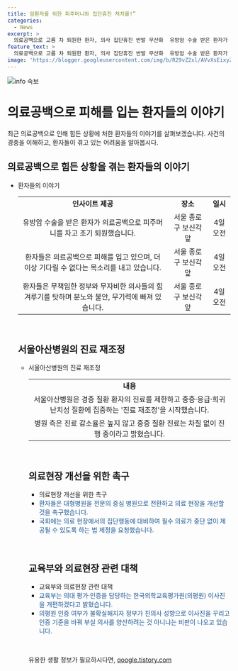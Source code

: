 ```yaml
---
title: 암환자를 위한 피주머니와 집단휴진 처치를!”
categories:
  - News
excerpt: >
  의료공백으로 고름 차 퇴원한 환자, 의사 집단휴진 반발 무산화  유방암 수술 받은 환자가 의료공백으로 응급실에서 치료 받지 못하고 고통 받고 있음. 400여 명이 참석한 의사 집단휴진 철회 및 재발방지법 제정 환자촉구대회에서 환자와 보호자들의 이야기가 공유되며 정부와 병원에 요구를 촉구하였음. 의료현장으로 돌아오라는 촉구와 필수의료 제공을 법적으로 의무화해 환자 보호를 요청하였음. 한편, 서울아산병원에서의 진료 재조정으로 환자들의 불안감이 커지고 있음. 의료공백과 진료 감소에 대한 우려가 계속되고 있음.
feature_text: >
  의료공백으로 고름 차 퇴원한 환자, 의사 집단휴진 반발 무산화  유방암 수술 받은 환자가 의료공백으로 응급실에서 치료 받지 못하고 고통 받고 있음. 400여 명이 참석한 의사 집단휴진 철회 및 재발방지법 제정 환자촉구대회에서 환자와 보호자들의 이야기가 공유되며 정부와 병원에 요구를 촉구하였음. 의료현장으로 돌아오라는 촉구와 필수의료 제공을 법적으로 의무화해 환자 보호를 요청하였음. 한편, 서울아산병원에서의 진료 재조정으로 환자들의 불안감이 커지고 있음. 의료공백과 진료 감소에 대한 우려가 계속되고 있음.
image: 'https://blogger.googleusercontent.com/img/b/R29vZ2xl/AVvXsEixyZcFfHzMRdzZMjFBmAUKJYCLCGyLL1o632UiGVXcaFdKo_bkvkuCioo0uUKlGfBVcT3P84aROyZIXSBEx3Aw5nCQ3pTgDom1WDC4m8eifvWiAmWEEVb4x6G_l8C0QH225ldMjyaFvpxGEBGNO37VmDTDMHGhJPq73UglMfDca1-0aw/s1600/blogspot.png'
---
```


<p><img src="https://blogger.googleusercontent.com/img/b/R29vZ2xl/AVvXsEixyZcFfHzMRdzZMjFBmAUKJYCLCGyLL1o632UiGVXcaFdKo_bkvkuCioo0uUKlGfBVcT3P84aROyZIXSBEx3Aw5nCQ3pTgDom1WDC4m8eifvWiAmWEEVb4x6G_l8C0QH225ldMjyaFvpxGEBGNO37VmDTDMHGhJPq73UglMfDca1-0aw/s1600/blogspot.png" alt="info 속보" /></p>

<h1>의료공백으로 피해를 입는 환자들의 이야기</h1>

<p data-ke-size="size16">최근 의료공백으로 인해 힘든 상황에 처한 환자들의 이야기를 살펴보겠습니다. 사건의 경중을 이해하고, 환자들이 겪고 있는 어려움을 알아봅시다.</p>

<h2 data-ke-size="size26">의료공백으로 힘든 상황을 겪는 환자들의 이야기</h2>

<ul>
<li>환자들의 이야기</li>
<table>
    <tr>
        <td style="text-align: center; height: 17px;"><b>인사이트 제공</b></td>
        <td style="text-align: center; height: 17px;"><b>장소</b></td>
        <td style="text-align: center; height: 17px;"><b>일시</b></td>
    </tr>
    <tr>
        <td style="text-align: center; height: 17px;">유방암 수술을 받은 환자가 의료공백으로 피주머니를 차고 조기 퇴원했습니다.</td>
        <td style="text-align: center; height: 17px;">서울 종로구 보신각 앞</td>
        <td style="text-align: center; height: 17px;">4일 오전</td>
    </tr>
    <tr>
        <td style="text-align: center; height: 17px;">환자들은 의료공백으로 피해를 입고 있으며, 더 이상 기다릴 수 없다는 목소리를 내고 있습니다.</td>
        <td style="text-align: center; height: 17px;">서울 종로구 보신각 앞</td>
        <td style="text-align: center; height: 17px;">4일 오전</td>
    </tr>
    <tr>
        <td style="text-align: center; height: 17px;">환자들은 무책임한 정부와 무자비한 의사들의 힘겨루기를 탓하며 분노와 불안, 무기력에 빠져 있습니다.</td>
        <td style="text-align: center; height: 17px;">서울 종로구 보신각 앞</td>
        <td style="text-align: center; height: 17px;">4일 오전</td>
    </tr>
</table>
<p data-ke-size="size16">&nbsp;</p>

<h2 data-ke-size="size26">서울아산병원의 진료 재조정</h2>
<ul>
<li>서울아산병원의 진료 재조정</li>
<table>
    <tr>
        <td style="text-align: center; height: 17px;"><b>내용</b></td>
    </tr>
    <tr>
        <td style="text-align: center; height: 17px;">서울아산병원은 경증 질환 환자의 진료를 제한하고 중증·응급·희귀 난치성 질환에 집중하는 '진료 재조정'을 시작했습니다.</td>
    </tr>
    <tr>
        <td style="text-align: center; height: 17px;">병원 측은 진료 감소율은 높지 않고 중증 질환 진료는 차질 없이 진행 중이라고 밝혔습니다.</td>
    </tr>
</table>
<p data-ke-size="size16">&nbsp;</p>

<h2 data-ke-size="size26">의료현장 개선을 위한 촉구</h2>
<ul>
<li>의료현장 개선을 위한 촉구</li>
    <li><span style="color: #1a5490;">환자들은 대형병원을 전문의 중심 병원으로 전환하고 의료 현장을 개선할 것을 촉구했습니다.</span></li>
    <li><span style="color: #1a5490;">국회에는 의료 현장에서의 집단행동에 대비하여 필수 의료가 중단 없이 제공될 수 있도록 하는 법 제정을 요청했습니다.</span></li>
</ul>

<p data-ke-size="size16">&nbsp;</p>

<h2 data-ke-size="size26">교육부와 의료현장 관련 대책</h2>

<ul>
<li>교육부와 의료현장 관련 대책</li>
    <li><span style="color: #1a5490;">교육부는 의대 평가·인증을 담당하는 한국의학교육평가원(의평원) 이사진을 개편하겠다고 밝혔습니다.</span></li>
    <li><span style="color: #1a5490;">의평원 인증 여부가 불확실해지자 정부가 친의사 성향으로 이사진을 꾸리고 인증 기준을 바꿔 부실 의사를 양산하려는 것 아니냐는 비판이 나오고 있습니다.</span></li>
</ul>

<p data-ke-size="size16">&nbsp;</p>
유용한 생활 정보가 필요하시다면, <a href="https://qoogle.tistory.com" rel="dofollow">qoogle.tistory.com</a>


